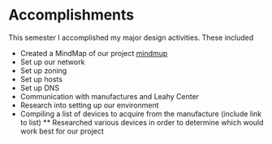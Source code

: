 # Accomplishments

This semester I accomplished my major design activities.  These included

* Created a MindMap of our project [mindmup](mindmup.md)
* Set up our network
* Set up zoning
* Set up hosts
* Set up DNS
* Communication with manufactures and Leahy Center
* Research into setting up our environment
* Compiling a list of devices to acquire from the manufacture (include link to list)
** Researched various devices in order to determine which would work best for our project
